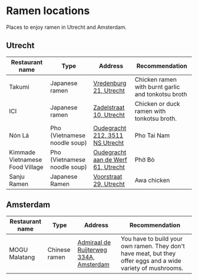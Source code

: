 # Ramen locations

Places to enjoy ramen in Utrecht and Amsterdam.

## Utrecht

| Restaurant name | Type | Address | Recommendation |
|---|---|---|---|
| Takumi | Japanese ramen | [Vredenburg 21, Utrecht](https://maps.app.goo.gl/8V1UStnm5W2B5FMw9)| Chicken ramen with burnt garlic and tonkotsu broth |
| ICI | Japanese ramen | [Zadelstraat 10, Utrecht](https://maps.app.goo.gl/5N9UuBqBp8fqT71z5) | Chicken or duck ramen with tonkotsu broth. |
| Nón Lá | Pho (Vietnamese noodle soup) | [Oudegracht 212, 3511 NS Utrecht](https://maps.app.goo.gl/evt2wzKcQLZsxZKP8) | Pho Tai Nam |
| Kimmade Vietnamese Food Village | Pho (Vietnamese noodle soup)| [Oudegracht aan de Werf 61, Utrecht](https://maps.app.goo.gl/t1Cw2BNEjvzACSnFA) | Phở Bò |
| Sanju Ramen | Japanese Ramen | [Voorstraat 29, Utrecht](https://maps.app.goo.gl/MtjUvTJxZC56A38W9) | Awa chicken |

## Amsterdam

| Restaurant name | Type | Address | Recommendation |
|---|---|---|---|
| MOGU Malatang | Chinese ramen  | [Admiraal de Ruijterweg 334A, Amsterdam](https://maps.app.goo.gl/nRvRpFNj1B2VXE7a8) | You have to build your own ramen. They don't have meat, but they offer eggs and a wide variety of mushrooms. |